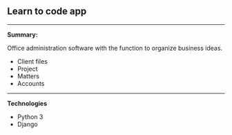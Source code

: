 ## Learn to code app
---

**Summary:**

Office administration software with the function to organize business ideas.

* Client files
* Project
* Matters 
* Accounts
----

**Technologies**

* Python 3
* Django
